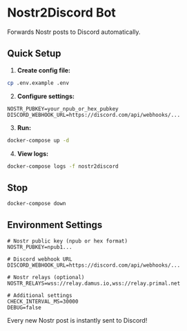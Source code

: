 # Nostr2Discord Bot

Forwards Nostr posts to Discord automatically.

## Quick Setup

1. **Create config file:**
```bash
cp .env.example .env
```

2. **Configure settings:**
```env
NOSTR_PUBKEY=your_npub_or_hex_pubkey
DISCORD_WEBHOOK_URL=https://discord.com/api/webhooks/...
```

3. **Run:**
```bash
docker-compose up -d
```

4. **View logs:**
```bash
docker-compose logs -f nostr2discord
```

## Stop

```bash
docker-compose down
```

## Environment Settings

```env
# Nostr public key (npub or hex format)
NOSTR_PUBKEY=npub1...

# Discord webhook URL
DISCORD_WEBHOOK_URL=https://discord.com/api/webhooks/...

# Nostr relays (optional)
NOSTR_RELAYS=wss://relay.damus.io,wss://relay.primal.net

# Additional settings
CHECK_INTERVAL_MS=30000
DEBUG=false
```

Every new Nostr post is instantly sent to Discord!

